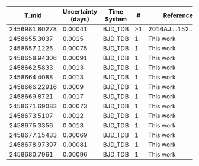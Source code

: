 |T_mid|Uncertainty (days)           |Time System|#                                            |Reference                           |
|-----|-----------------------------|-----------|---------------------------------------------|------------------------------------|
|2456981.80278|0.00041                      |BJD_TDB    |>1                                           |2016AJ....152..161D                 |
|2458655.3037|0.0015                       |BJD_TDB    |1                                            |This work                           |
|2458657.1225|0.00075                      |BJD_TDB    |1                                            |This work                           |
|2458658.94306|0.00091                      |BJD_TDB    |1                                            |This work                           |
|2458662.5833|0.0013                       |BJD_TDB    |1                                            |This work                           |
|2458664.4088|0.0013                       |BJD_TDB    |1                                            |This work                           |
|2458666.22916|0.0009                       |BJD_TDB    |1                                            |This work                           |
|2458669.8721|0.0017                       |BJD_TDB    |1                                            |This work                           |
|2458671.69083|0.00073                      |BJD_TDB    |1                                            |This work                           |
|2458673.5107|0.0012                       |BJD_TDB    |1                                            |This work                           |
|2458675.3356|0.0013                       |BJD_TDB    |1                                            |This work                           |
|2458677.15433|0.00069                      |BJD_TDB    |1                                            |This work                           |
|2458678.97397|0.00081                      |BJD_TDB    |1                                            |This work                           |
|2458680.7961|0.00096                      |BJD_TDB    |1                                            |This work                           |
